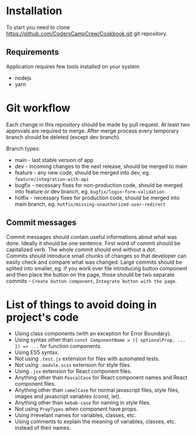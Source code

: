 # Installation

To start you need to clone https://github.com/CodersCampCrew/Cookbook.git git repository.

## Requirements

Application requires few tools installed on your system

* nodejs
* yarn

# Git workflow

Each change in this repository should be made by pull request. At least two approvals are required to merge. After merge process every temporary branch should be deleted (except dev branch).

Branch types:
 - main - last stable version of app
 - dev - incoming changes to the next release, should be merged to main
 - feature - any new code, should be merged into dev, eg. `feature/integration-with-api`
 - bugfix - necessary fixes for non-production code, should be merged into feature or dev branch, eg. `bugfix/login-form-validation`
 - hotfix - necessary fixes for production code, should be merged into main branch, eg. `hotfix/missing-unauthorized-user-redirect`

## Commit messages

Commit messages should contain useful informations about what was done. Ideally it should be one sentence. First word of commit should be capitalized verb. The whole commit should end without a dot.  
Commits should introduce small chunks of changes so that developer can easily check and compare what was changed. Large commits should be splited into smaller, eg. if you work over file introducing button component and then place the button on the page, those should be two separate commits - `Create button component`, `Integrate button with the page`.

# List of things to avoid doing in project's code

- Using class components (with an exception for Error Boundary).
- Using syntax other than `const ComponentName = ({ optionalProp, ... }) => ...` for function components.
- Using ES5 syntax.
- Not using `.test.js` extension for files with automated tests.
- Not using `.module.scss` extension for style files.
- Using `.jsx` extension for React component files.
- Anything other than `PascalCase` for React component names and React component files.
- Anything other than `camelCase` for normal javascript files, style files, images and javascript variables (const, let).
- Anything other than `kebab-case` for naming in style files.
- Not using `PropTypes` when component have props.
- Using irrevelant names for variables, classes, etc.
- Using comments to explain the meaning of variables, classes, etc. instead of their names.
